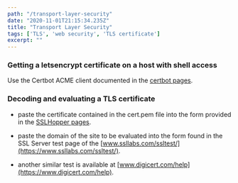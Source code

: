 ```yaml
---
path: "/transport-layer-security"
date: "2020-11-01T21:15:34.235Z"
title: "Transport Layer Security"
tags: ['TLS', 'web security', 'TLS certificate']
excerpt: ""
---
```


### Getting a letsencrypt certificate on a host with shell access

Use the Certbot ACME client documented in the [certbot pages](https://certbot.eff.org).

### Decoding and evaluating a TLS certificate

- paste the certificate contained in the cert.pem file into the form provided 
in the [SSLHopper pages](https://www.sslshopper.com/certificate-decoder.html).

- paste the domain of the site to be evaluated into the form found in 
the SSL Server test page of the [www.ssllabs.com/ssltest/](https://www.ssllabs.com/ssltest/).

- another similar test is available at [www.digicert.com/help](https://www.digicert.com/help).
